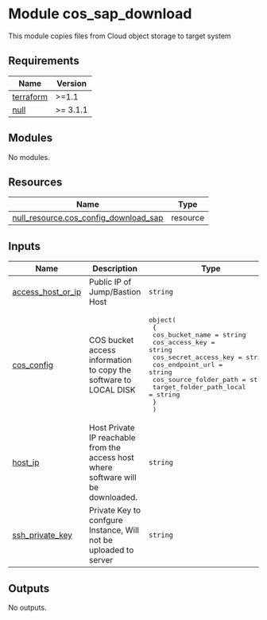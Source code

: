 # Module cos_sap_download

This module copies files from Cloud object storage to target system

<!-- BEGINNING OF PRE-COMMIT-TERRAFORM DOCS HOOK -->
## Requirements

| Name | Version |
|------|---------|
| <a name="requirement_terraform"></a> [terraform](#requirement\_terraform) | >=1.1 |
| <a name="requirement_null"></a> [null](#requirement\_null) | >= 3.1.1 |

## Modules

No modules.

## Resources

| Name | Type |
|------|------|
| [null_resource.cos_config_download_sap](https://registry.terraform.io/providers/hashicorp/null/latest/docs/resources/resource) | resource |

## Inputs

| Name | Description | Type | Default | Required |
|------|-------------|------|---------|:--------:|
| <a name="input_access_host_or_ip"></a> [access\_host\_or\_ip](#input\_access\_host\_or\_ip) | Public IP of Jump/Bastion Host | `string` | n/a | yes |
| <a name="input_cos_config"></a> [cos\_config](#input\_cos\_config) | COS bucket access information to copy the software to LOCAL DISK | <pre>object(<br>    {<br>      cos_bucket_name          = string<br>      cos_access_key           = string<br>      cos_secret_access_key    = string<br>      cos_endpoint_url         = string<br>      cos_source_folder_path   = string<br>      target_folder_path_local = string<br>    }<br>  )</pre> | n/a | yes |
| <a name="input_host_ip"></a> [host\_ip](#input\_host\_ip) | Host Private IP reachable from the access host where software will be downloaded. | `string` | n/a | yes |
| <a name="input_ssh_private_key"></a> [ssh\_private\_key](#input\_ssh\_private\_key) | Private Key to confgure Instance, Will not be uploaded to server | `string` | n/a | yes |

## Outputs

No outputs.
<!-- END OF PRE-COMMIT-TERRAFORM DOCS HOOK -->
